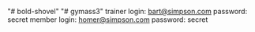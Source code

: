 "# bold-shovel" 
"# gymass3" 
trainer login: bart@simpson.com
password: secret
member login: homer@simpson.com
password: secret
